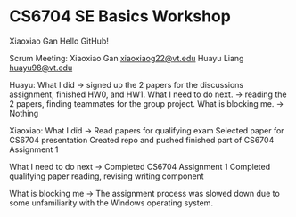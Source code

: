 # CS6704 SE Basics Workshop
Xiaoxiao Gan
Hello GitHub!

Scrum Meeting:
Xiaoxiao Gan xiaoxiaog22@vt.edu
Huayu Liang huayu98@vt.edu

Huayu:
What I did -> signed up the 2 papers for the discussions assignment, finished HW0, and HW1.
What I need to do next. -> reading the 2 papers, finding teammates for the group project.
What is blocking me. -> Nothing

Xiaoxiao: 
What I did -> Read papers for qualifying exam
              Selected paper for CS6704 presentation
              Created repo and pushed finished part of CS6704 Assignment 1

What I need to do next -> Completed CS6704 Assignment 1
                          Completed qualifying paper reading, revising writing component

What is blocking me -> The assignment process was slowed down due to some unfamiliarity with the Windows operating system.
